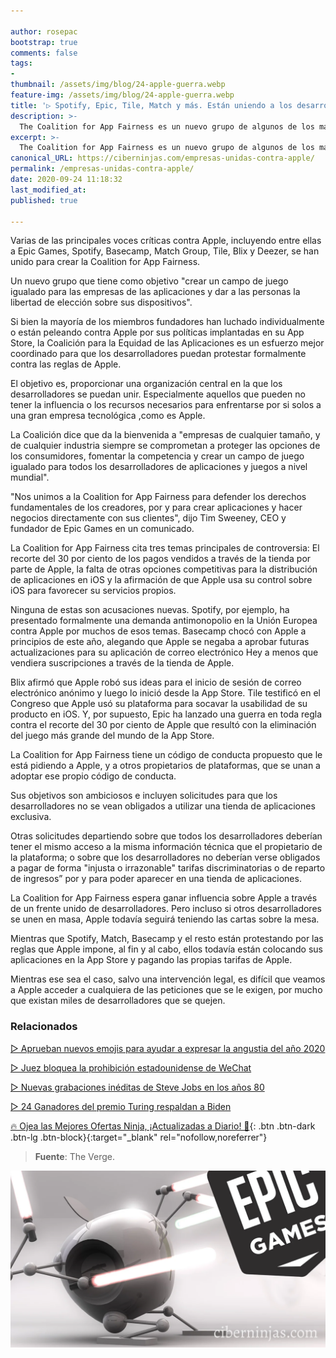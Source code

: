 ```yaml
---

author: rosepac
bootstrap: true
comments: false
tags:
- 
thumbnail: /assets/img/blog/24-apple-guerra.webp
feature-img: /assets/img/blog/24-apple-guerra.webp
title: '▷ Spotify, Epic, Tile, Match y más. Están uniendo a los desarrolladores contra las políticas de la App Store de Apple.'
description: >-
  The Coalition for App Fairness es un nuevo grupo de algunos de los mayores críticos de Apple, incluidos Epic Games, Spotify, Basecamp, Match Group, Tile, Blix y Deezer, con el objetivo de crear un campo de juego igualitario para las empresas de aplicaciones.
excerpt: >-
  The Coalition for App Fairness es un nuevo grupo de algunos de los mayores críticos de Apple, incluidos Epic Games, Spotify, Basecamp, Match Group, Tile, Blix y Deezer, con el objetivo de crear un campo de juego igualitario para las empresas de aplicaciones.
canonical_URL: https://ciberninjas.com/empresas-unidas-contra-apple/
permalink: /empresas-unidas-contra-apple/
date: 2020-09-24 11:18:32
last_modified_at: 
published: true

---
```


Varias de las principales voces críticas contra Apple, incluyendo entre ellas a Epic Games, Spotify, Basecamp, Match Group, Tile, Blix y Deezer, se han unido para crear la Coalition for App Fairness.

Un nuevo grupo que tiene como objetivo "crear un campo de juego igualado para las empresas de las aplicaciones y dar a las personas la libertad de elección sobre sus dispositivos".

Si bien la mayoría de los miembros fundadores han luchado individualmente o están peleando contra Apple por sus políticas implantadas en su App Store, la Coalición para la Equidad de las Aplicaciones es un esfuerzo mejor coordinado para que los desarrolladores puedan protestar formalmente contra las reglas de Apple.

El objetivo es, proporcionar una organización central en la que los desarrolladores se puedan unir. Especialmente aquellos que pueden no tener la influencia o los recursos necesarios para enfrentarse por si solos a una gran empresa tecnológica ,como es Apple.

La Coalición dice que da la bienvenida a "empresas de cualquier tamaño, y de cualquier industria siempre se comprometan a proteger las opciones de los consumidores, fomentar la competencia y crear un campo de juego igualado para todos los desarrolladores de aplicaciones y juegos a nivel mundial".

"Nos unimos a la Coalition for App Fairness para defender los derechos fundamentales de los creadores, por y para crear aplicaciones y hacer negocios directamente con sus clientes", dijo Tim Sweeney, CEO y fundador de Epic Games en un comunicado.

La Coalition for App Fairness cita tres temas principales de controversia: El recorte del 30 por ciento de los pagos vendidos a través de la tienda por parte de Apple, la falta de otras opciones competitivas para la distribución de aplicaciones en iOS y la afirmación de que Apple usa su control sobre iOS para favorecer su servicios propios.

Ninguna de estas son acusaciones nuevas. Spotify, por ejemplo, ha presentado formalmente una demanda antimonopolio en la Unión Europea contra Apple por muchos de esos temas. Basecamp chocó con Apple a principios de este año, alegando que Apple se negaba a aprobar futuras actualizaciones para su aplicación de correo electrónico Hey a menos que vendiera suscripciones a través de la tienda de Apple.

Blix afirmó que Apple robó sus ideas para el inicio de sesión de correo electrónico anónimo y luego lo inició desde la App Store. Tile testificó en el Congreso que Apple usó su plataforma para socavar la usabilidad de su producto en iOS. Y, por supuesto, Epic ha lanzado una guerra en toda regla contra el recorte del 30 por ciento de Apple que resultó con la eliminación del juego más grande del mundo de la App Store.

La Coalition for App Fairness tiene un código de conducta propuesto que le está pidiendo a Apple, y a otros propietarios de plataformas, que se unan a adoptar ese propio código de conducta.

Sus objetivos son ambiciosos e incluyen solicitudes para que los desarrolladores no se vean obligados a utilizar una tienda de aplicaciones exclusiva.

Otras solicitudes departiendo sobre que todos los desarrolladores deberían tener el mismo acceso a la misma información técnica que el propietario de la plataforma; o sobre que los desarrolladores no deberían verse obligados a pagar de forma "injusta o irrazonable" tarifas discriminatorias o de reparto de ingresos” por y para poder aparecer en una tienda de aplicaciones.

La Coalition for App Fairness espera ganar influencia sobre Apple a través de un frente unido de desarrolladores. Pero incluso si otros desarrolladores se unen en masa, Apple todavía seguirá teniendo las cartas sobre la mesa.

Mientras que Spotify, Match, Basecamp y el resto están protestando por las reglas que Apple impone, al fin y al cabo, ellos todavía están colocando sus aplicaciones en la App Store y pagando las propias tarifas de Apple.

Mientras ese sea el caso, salvo una intervención legal, es difícil que veamos a Apple acceder a cualquiera de las peticiones que se le exigen, por mucho que existan miles de desarrolladores que se quejen.

### **Relacionados** <!-- omit in toc -->

[▷ Aprueban nuevos emojis para ayudar a expresar la angustia del año 2020](https://ciberninjas.com/emojis-angustia-2020/)

[▷ Juez bloquea la prohibición estadounidense de WeChat](https://ciberninjas.com/juez-bloquea-prohibicion-wechat/)

[▷ Nuevas grabaciones inéditas de Steve Jobs en los años 80](https://ciberninjas.com/grabaciones-ineditas-steve-jobs/)

[▷ 24 Ganadores del premio Turing respaldan a Biden](https://ciberninjas.com/premios-turing-apoyan-biden/)

[🔥 Ojea las Mejores Ofertas Ninja, ¡Actualizadas a Diario! 🎁](https://www.amazon.es/shop/cibercursos){: .btn .btn-dark .btn-lg .btn-block}{:target="_blank" rel="nofollow,noreferrer"}

> **Fuente**: The Verge.

![Spotify, Epic, Tile, Match y más. Están uniendo a los desarrolladores contra las políticas de la App Store de Apple.](/assets/img/blog/24-apple-guerra.webp "Spotify, Epic, Tile, Match y más. Están uniendo a los desarrolladores contra las políticas de la App Store de Apple.")
